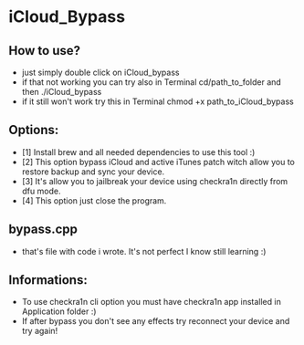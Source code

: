 # iCloud_Bypass

## How to use?
- just simply double click on iCloud_bypass
- if that not working you can try also in Terminal cd/path_to_folder and then ./iCloud_bypass
- if it still won't work try this in Terminal chmod +x path_to_iCloud_bypass

## Options:
- [1] Install brew and all needed dependencies to use this tool :)
- [2] This option bypass iCloud and active iTunes patch witch allow you to restore backup and sync your device.
- [3] It's allow you to jailbreak your device using checkra1n directly from dfu mode.
- [4] This option just close the program.

## bypass.cpp
- that's file with code i wrote. It's not perfect I know still learning :)

## Informations:
- To use checkra1n cli option you must have checkra1n app installed in Application folder :)
- If after bypass you don't see any effects try reconnect your device and try again!